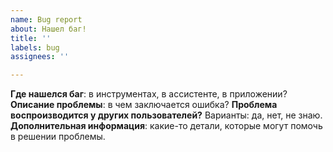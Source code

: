 ```yaml
---
name: Bug report
about: Нашел баг!
title: ''
labels: bug
assignees: ''

---
```


**Где нашелся баг**: в инструментах, в ассистенте, в приложении?
**Описание проблемы**: в чем заключается ошибка?
**Проблема воспроизводится у других пользователей?** Варианты: да, нет, не знаю.
**Дополнительная информация**: какие-то детали, которые могут помочь в решении проблемы.

